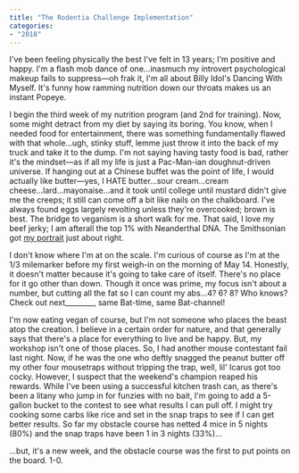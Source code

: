 ```yaml
---
title: "The Rodentia Challenge Implementation"
categories:
- "2018"
---
```


I've been feeling physically the best I've felt in 13 years; I'm positive and happy. I'm a flash mob dance of one...inasmuch my introvert psychological makeup fails to suppress—oh frak it, I'm all about Billy Idol's Dancing With Myself. It's funny how ramming nutrition down our throats makes us an instant Popeye.

I begin the third week of my nutrition program (and 2nd for training). Now, some might detract from my diet by saying its boring. You know, when I needed food for entertainment, there was something fundamentally flawed with that whole...ugh, stinky stuff, lemme just throw it into the back of my truck and take it to the dump. I'm not saying having tasty food is bad, rather it's the mindset—as if all my life is just a Pac-Man-ian doughnut-driven universe. If hanging out at a Chinese buffet was the point of life, I would actually like butter—yes, I HATE butter...sour cream...cream cheese...lard...mayonaise...and it took until college until mustard didn't give me the creeps; it still can come off a bit like nails on the chalkboard. I've always found eggs largely revolting unless they're overcooked; brown is best. The bridge to veganism is a short walk for me. That said, I love my beef jerky; I am afterall the top 1% with Neanderthal DNA. The Smithsonian got [my portrait](http://humanorigins.si.edu/sites/default/files/styles/full_width/public/images/square/neanderthalensis_JG_Recon_Head_CC_3qtr_lt_sq.jpg?itok%3DOtdk2QtZ&imgrefurl=http://humanorigins.si.edu/evidence/human-fossils/species/homo-neanderthalensis&h=835&w=835&tbnid=V62EopHQ9Jq3RM:&tbnh=186&tbnw=186&usg=__BpTjLxbitVB_ZsxD7vGwLQCkp3w%3D&vet=12ahUKEwjKp8fomL_aAhWN0VMKHdAAB8EQ_B0wFXoFCAAQ2gE..i&docid=F84680hfNplS-M&itg=1&sa=X&ved=2ahUKEwjKp8fomL_aAhWN0VMKHdAAB8EQ_B0wFXoFCAAQ2gE) just about right.

I don't know where I'm at on the scale. I'm curious of course as I'm at the 1/3 milemarker before my first weigh-in on the morning of May 14. Honestly, it doesn't matter because it's going to take care of itself. There's no place for it go other than down. Though it once was prime, my focus isn't about a number, but cutting all the fat so I can count my abs...4? 6? 8? Who knows? Check out next________, same Bat-time, same Bat-channel!

I'm now eating vegan of course, but I'm not someone who places the beast atop the creation. I believe in a certain order for nature, and that generally says that there's a place for everything to live and be happy. But, my workshop isn't one of those places. So, I had another mouse contestant fail last night. Now, if he was the one who deftly snagged the peanut butter off my other four mousetraps without tripping the trap, well, lil' Icarus got too cocky. However, I suspect that the weekend's champion reaped his rewards. While I've been using a successful kitchen trash can, as there's been a litany who jump in for funzies with no bait, I'm going to add a 5-gallon bucket to the contest to see what results I can pull off. I might try cooking some carbs like rice and set in the snap traps to see if I can get better results. So far my obstacle course has netted 4 mice in 5 nights (80%) and the snap traps have been 1 in 3 nights (33%)...

...but, it's a new week, and the obstacle course was the first to put points on the board. 1-0.